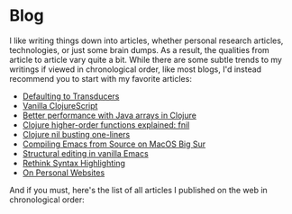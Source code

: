 # Blog

I like writing things down into articles, whether personal research articles,
technologies, or just some brain dumps.  As a result, the qualities from article
to article vary quite a bit.  While there are some subtle trends to my writings
if viewed in chronological order, like most blogs, I'd instead recommend you to
start with my favorite articles:

- [Defaulting to Transducers][7]
- [Vanilla ClojureScript][6]
- [Better performance with Java arrays in Clojure][1]
- [Clojure higher-order functions explained: fnil][2]
- [Clojure nil busting one-liners][3]
- [Compiling Emacs from Source on MacOS Big Sur](/blog/compiling-emacs-from-source)
- [Structural editing in vanilla Emacs](/blog/structural-editing-in-vanilla-emacs)
- [Rethink Syntax Highlighting][4]
- [On Personal Websites][5]

[1]: /blog/better-performance-with-java-arrays-in-clojure
[2]: /blog/clojure-higher-order-functions-explained-fnil
[3]: /blog/clojure-nil-busting
[4]: /blog/rethink-syntax-highlighting
[5]: /blog/on-personal-website
[6]: /blog/vanilla-cljs
[7]: /blog/default-transducers

And if you must, here's the list of all articles I published on the web in
chronological order:
